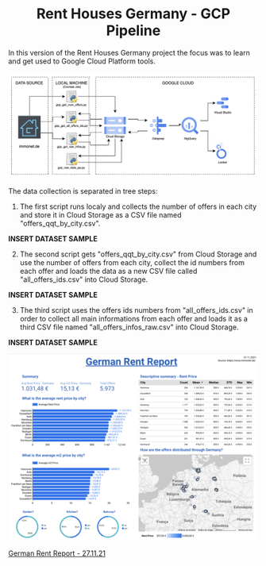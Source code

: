 <h1 align="center">Rent Houses Germany - GCP Pipeline</h1> 

In this version of the Rent Houses Germany project the focus was to learn and get used to Google Cloud Platform tools. 

<p align="center">
  <img width="717" alt="gcp_pipeline" src="https://github.com/felipedmnq/rent-houses--germany/blob/master/GCP_pipeline/images/Screen%20Shot%202021-11-27%20at%2013.57.08.png?raw=true">
</p>

The data collection is separated in tree steps:

1. The first script runs localy and collects the number of offers in each city and store it in Cloud Storage
as a CSV file named "offers_qqt_by_city.csv". 

**INSERT DATASET SAMPLE**

2. The second script gets "offers_qqt_by_city.csv" from Cloud Storage and use the number of offers from each city, collect the id numbers from each offer 
and loads the data as a new CSV file called "all_offers_ids.csv" into Cloud Storage.

**INSERT DATASET SAMPLE**

3. The third script uses the offers ids numbers from "all_offers_ids.csv" in order to collect all main informations from each offer and loads it as a third 
CSV file named "all_offers_infos_raw.csv" into Cloud Storage. 

**INSERT DATASET SAMPLE**



<p align="center">
  <img width="1201" alt="data_studio_dashboard" src="https://github.com/felipedmnq/rent-houses--germany/blob/master/GCP_pipeline/images/Screen%20Shot%202021-11-27%20at%2010.30.34.png?raw=true">
</p>


[German Rent Report - 27.11.21](https://datastudio.google.com/s/lqHHK1S2DRQ)
